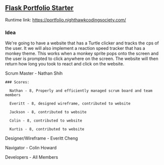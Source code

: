 ## [Flask Portfolio Starter](https://nighthawkcodingsociety.com/projectsearch/details/Flask%20Portfolio%20Starter)
Runtime link: https://portfolio.nighthawkcodingsociety.com/
### Idea
We're going to have a website that has a Turtle clicker and tracks the cps of the user. It we will also implement a reaction speed tracker that has a monkey theme. This works when a monkey sprite pops onto the screen and the user is prompted to click anywhere on the screen. The website will then return how long you took to react and click on the website.
  
  Scrum Master - Nathan Shih
    
    ### Scores:
      
      Nathan - 8, Properly and efficiently managed scrum board and team members
      
      Everitt - 8, designed wireframe, contributed to website
      
      Jackson - 8, contributed to website
      
      Colin - 8, contributed to website
      
      Kurtis - 8, contributed to website
  
  Designer/Wireframe - Everitt Cheng
  
  Navigator - Colin Howard
  
  Developers - All Members


